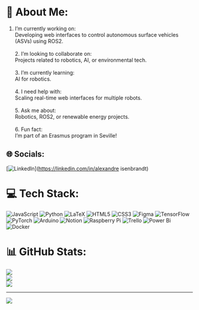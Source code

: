 # 💫 About Me:
1. I’m currently working on:<br>Developing web interfaces to control autonomous surface vehicles (ASVs) using ROS2.<br><br>2. I’m looking to collaborate on:<br>Projects related to robotics, AI, or environmental tech.<br><br>3. I’m currently learning:<br>AI for robotics.<br><br>4. I need help with:<br>Scaling real-time web interfaces for multiple robots.<br><br>5. Ask me about:<br>Robotics, ROS2, or renewable energy projects.<br><br>6. Fun fact:<br>I’m part of an Erasmus program in Seville!


## 🌐 Socials:
[![LinkedIn](https://www.linkedin.com/in/alexandre-isenbrandt/)](https://linkedin.com/in/alexandre isenbrandt) 

# 💻 Tech Stack:
![JavaScript](https://img.shields.io/badge/javascript-%23323330.svg?style=for-the-badge&logo=javascript&logoColor=%23F7DF1E) ![Python](https://img.shields.io/badge/python-3670A0?style=for-the-badge&logo=python&logoColor=ffdd54) ![LaTeX](https://img.shields.io/badge/latex-%23008080.svg?style=for-the-badge&logo=latex&logoColor=white) ![HTML5](https://img.shields.io/badge/html5-%23E34F26.svg?style=for-the-badge&logo=html5&logoColor=white) ![CSS3](https://img.shields.io/badge/css3-%231572B6.svg?style=for-the-badge&logo=css3&logoColor=white) ![Figma](https://img.shields.io/badge/figma-%23F24E1E.svg?style=for-the-badge&logo=figma&logoColor=white) ![TensorFlow](https://img.shields.io/badge/TensorFlow-%23FF6F00.svg?style=for-the-badge&logo=TensorFlow&logoColor=white) ![PyTorch](https://img.shields.io/badge/PyTorch-%23EE4C2C.svg?style=for-the-badge&logo=PyTorch&logoColor=white) ![Arduino](https://img.shields.io/badge/-Arduino-00979D?style=for-the-badge&logo=Arduino&logoColor=white) ![Notion](https://img.shields.io/badge/Notion-%23000000.svg?style=for-the-badge&logo=notion&logoColor=white) ![Raspberry Pi](https://img.shields.io/badge/-RaspberryPi-C51A4A?style=for-the-badge&logo=Raspberry-Pi) ![Trello](https://img.shields.io/badge/Trello-%23026AA7.svg?style=for-the-badge&logo=Trello&logoColor=white) ![Power Bi](https://img.shields.io/badge/power_bi-F2C811?style=for-the-badge&logo=powerbi&logoColor=black) ![Docker](https://img.shields.io/badge/docker-%230db7ed.svg?style=for-the-badge&logo=docker&logoColor=white)
# 📊 GitHub Stats:
![](https://github-readme-stats.vercel.app/api?username=alex-isbrdt&theme=dark&hide_border=false&include_all_commits=false&count_private=false)<br/>
![](https://github-readme-streak-stats.herokuapp.com/?user=alex-isbrdt&theme=dark&hide_border=false)<br/>
![](https://github-readme-stats.vercel.app/api/top-langs/?username=alex-isbrdt&theme=dark&hide_border=false&include_all_commits=false&count_private=false&layout=compact)

---
[![](https://visitcount.itsvg.in/api?id=alex-isbrdt&icon=0&color=0)](https://visitcount.itsvg.in)

<!-- Proudly created with GPRM ( https://gprm.itsvg.in ) -->
